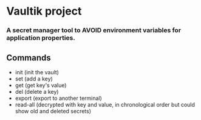 # Vaultik project

### A secret manager tool to AVOID environment variables for application properties.

## Commands

* init (init the vault)
* set (add a key)
* get (get key's value)
* del (delete a key)
* export (export to another terminal)
* read-all (decrypted with key and value, in chronological order but could show old and deleted secrets)